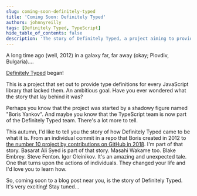 ```yaml
---
slug: coming-soon-definitely-typed
title: 'Coming Soon: Definitely Typed'
authors: johnnyreilly
tags: [Definitely Typed, TypeScript]
hide_table_of_contents: false
description: 'The story of Definitely Typed, a project aiming to provide type definitions for JavaScript libraries, from creation to top 10 in GitHub in 2018.'
---
```


A long time ago (well, 2012) in a galaxy far, far away (okay; Plovdiv, Bulgaria)....

<!--truncate-->

[Definitely Typed](https://github.com/DefinitelyTyped/DefinitelyTyped) began!

This is a project that set out to provide type definitions for every JavaScript library that lacked them. An ambitious goal. Have you ever wondered what the story that lay behind it was?

Perhaps you know that the project was started by a shadowy figure named "Boris Yankov". And maybe you know that the TypeScript team is now part of the Definitely Typed team. There's a lot more to tell.

This autumn, I'd like to tell you the story of how Definitely Typed came to be what it is. From an individual commit in a repo that Boris created in 2012 to [the number 10 project by contributions on GitHub in 2018](https://octoverse.github.com/projects). I'm part of that story. Basarat Ali Syed is part of that story. Masahi Wakame too. Blake Embrey. Steve Fenton. Igor Oleinikov. It's an amazing and unexpected tale. One that turns upon the actions of individuals. They changed your life and I'd love you to learn how.

So, coming soon to a blog post near you, is the story of Definitely Typed. It's very exciting! Stay tuned...
